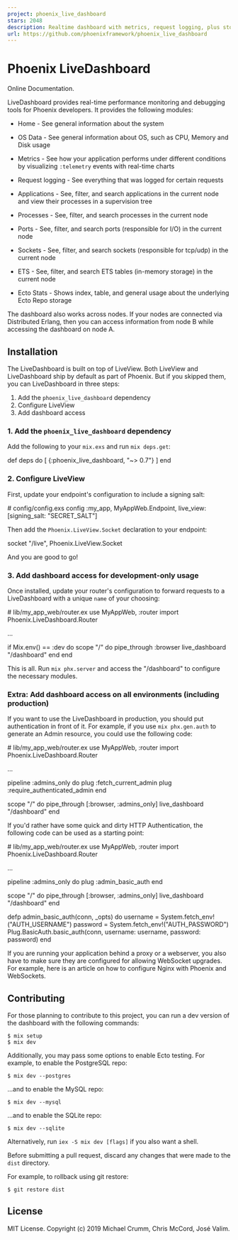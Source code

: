 ```yaml
---
project: phoenix_live_dashboard
stars: 2048
description: Realtime dashboard with metrics, request logging, plus storage, OS and VM insights
url: https://github.com/phoenixframework/phoenix_live_dashboard
---
```


Phoenix LiveDashboard
=====================

Online Documentation.

LiveDashboard provides real-time performance monitoring and debugging tools for Phoenix developers. It provides the following modules:

-   Home - See general information about the system
    
-   OS Data - See general information about OS, such as CPU, Memory and Disk usage
    
-   Metrics - See how your application performs under different conditions by visualizing `:telemetry` events with real-time charts
    
-   Request logging - See everything that was logged for certain requests
    
-   Applications - See, filter, and search applications in the current node and view their processes in a supervision tree
    
-   Processes - See, filter, and search processes in the current node
    
-   Ports - See, filter, and search ports (responsible for I/O) in the current node
    
-   Sockets - See, filter, and search sockets (responsible for tcp/udp) in the current node
    
-   ETS - See, filter, and search ETS tables (in-memory storage) in the current node
    
-   Ecto Stats - Shows index, table, and general usage about the underlying Ecto Repo storage
    

The dashboard also works across nodes. If your nodes are connected via Distributed Erlang, then you can access information from node B while accessing the dashboard on node A.

Installation
------------

The LiveDashboard is built on top of LiveView. Both LiveView and LiveDashboard ship by default as part of Phoenix. But if you skipped them, you can LiveDashboard in three steps:

1.  Add the `phoenix_live_dashboard` dependency
2.  Configure LiveView
3.  Add dashboard access

### 1\. Add the `phoenix_live_dashboard` dependency

Add the following to your `mix.exs` and run `mix deps.get`:

def deps do
  \[
    {:phoenix\_live\_dashboard, "~> 0.7"}
  \]
end

### 2\. Configure LiveView

First, update your endpoint's configuration to include a signing salt:

\# config/config.exs
config :my\_app, MyAppWeb.Endpoint,
  live\_view: \[signing\_salt: "SECRET\_SALT"\]

Then add the `Phoenix.LiveView.Socket` declaration to your endpoint:

socket "/live", Phoenix.LiveView.Socket

And you are good to go!

### 3\. Add dashboard access for development-only usage

Once installed, update your router's configuration to forward requests to a LiveDashboard with a unique `name` of your choosing:

\# lib/my\_app\_web/router.ex
use MyAppWeb, :router
import Phoenix.LiveDashboard.Router

...

if Mix.env() \== :dev do
  scope "/" do
    pipe\_through :browser
    live\_dashboard "/dashboard"
  end
end

This is all. Run `mix phx.server` and access the "/dashboard" to configure the necessary modules.

### Extra: Add dashboard access on all environments (including production)

If you want to use the LiveDashboard in production, you should put authentication in front of it. For example, if you use `mix phx.gen.auth` to generate an Admin resource, you could use the following code:

\# lib/my\_app\_web/router.ex
use MyAppWeb, :router
import Phoenix.LiveDashboard.Router

...

pipeline :admins\_only do
  plug :fetch\_current\_admin
  plug :require\_authenticated\_admin
end

scope "/" do
  pipe\_through \[:browser, :admins\_only\]
  live\_dashboard "/dashboard"
end

If you'd rather have some quick and dirty HTTP Authentication, the following code can be used as a starting point:

\# lib/my\_app\_web/router.ex
use MyAppWeb, :router
import Phoenix.LiveDashboard.Router

...

pipeline :admins\_only do
  plug :admin\_basic\_auth
end

scope "/" do
  pipe\_through \[:browser, :admins\_only\]
  live\_dashboard "/dashboard"
end

defp admin\_basic\_auth(conn, \_opts) do
  username \= System.fetch\_env!("AUTH\_USERNAME")
  password \= System.fetch\_env!("AUTH\_PASSWORD")
  Plug.BasicAuth.basic\_auth(conn, username: username, password: password)
end

If you are running your application behind a proxy or a webserver, you also have to make sure they are configured for allowing WebSocket upgrades. For example, here is an article on how to configure Nginx with Phoenix and WebSockets.

Contributing
------------

For those planning to contribute to this project, you can run a dev version of the dashboard with the following commands:

```
$ mix setup
$ mix dev
```

Additionally, you may pass some options to enable Ecto testing. For example, to enable the PostgreSQL repo:

```
$ mix dev --postgres
```

...and to enable the MySQL repo:

```
$ mix dev --mysql
```

...and to enable the SQLite repo:

```
$ mix dev --sqlite
```

Alternatively, run `iex -S mix dev [flags]` if you also want a shell.

Before submitting a pull request, discard any changes that were made to the `dist` directory.

For example, to rollback using git restore:

```
$ git restore dist
```

License
-------

MIT License. Copyright (c) 2019 Michael Crumm, Chris McCord, José Valim.
